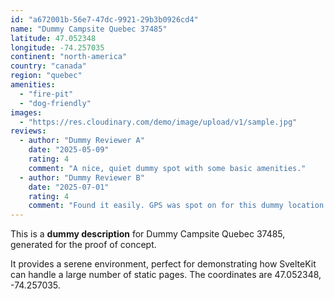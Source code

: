 ```yaml
---
id: "a672001b-56e7-47dc-9921-29b3b0926cd4"
name: "Dummy Campsite Quebec 37485"
latitude: 47.052348
longitude: -74.257035
continent: "north-america"
country: "canada"
region: "quebec"
amenities:
  - "fire-pit"
  - "dog-friendly"
images:
  - "https://res.cloudinary.com/demo/image/upload/v1/sample.jpg"
reviews:
  - author: "Dummy Reviewer A"
    date: "2025-05-09"
    rating: 4
    comment: "A nice, quiet dummy spot with some basic amenities."
  - author: "Dummy Reviewer B"
    date: "2025-07-01"
    rating: 4
    comment: "Found it easily. GPS was spot on for this dummy location."
---
```


This is a **dummy description** for Dummy Campsite Quebec 37485, generated for the proof of concept.

It provides a serene environment, perfect for demonstrating how SvelteKit can handle a large number of static pages. The coordinates are 47.052348, -74.257035.
